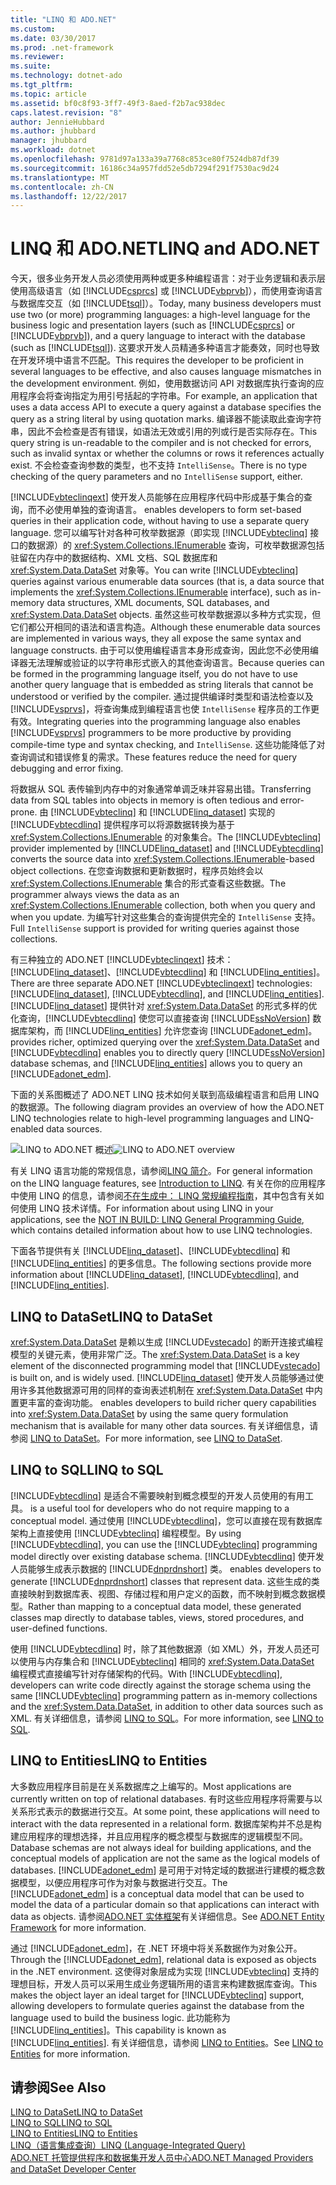 ```yaml
---
title: "LINQ 和 ADO.NET"
ms.custom: 
ms.date: 03/30/2017
ms.prod: .net-framework
ms.reviewer: 
ms.suite: 
ms.technology: dotnet-ado
ms.tgt_pltfrm: 
ms.topic: article
ms.assetid: bf0c8f93-3ff7-49f3-8aed-f2b7ac938dec
caps.latest.revision: "8"
author: JennieHubbard
ms.author: jhubbard
manager: jhubbard
ms.workload: dotnet
ms.openlocfilehash: 9781d97a133a39a7768c853ce80f7524db87df39
ms.sourcegitcommit: 16186c34a957fdd52e5db7294f291f7530ac9d24
ms.translationtype: MT
ms.contentlocale: zh-CN
ms.lasthandoff: 12/22/2017
---
```

# <a name="linq-and-adonet"></a><span data-ttu-id="e751c-102">LINQ 和 ADO.NET</span><span class="sxs-lookup"><span data-stu-id="e751c-102">LINQ and ADO.NET</span></span>
<span data-ttu-id="e751c-103">今天，很多业务开发人员必须使用两种或更多种编程语言：对于业务逻辑和表示层使用高级语言（如 [!INCLUDE[csprcs](../../../../includes/csprcs-md.md)] 或 [!INCLUDE[vbprvb](../../../../includes/vbprvb-md.md)]），而使用查询语言与数据库交互（如 [!INCLUDE[tsql](../../../../includes/tsql-md.md)]）。</span><span class="sxs-lookup"><span data-stu-id="e751c-103">Today, many business developers must use two (or more) programming languages: a high-level language for the business logic and presentation layers (such as [!INCLUDE[csprcs](../../../../includes/csprcs-md.md)] or [!INCLUDE[vbprvb](../../../../includes/vbprvb-md.md)]), and a query language to interact with the database (such as [!INCLUDE[tsql](../../../../includes/tsql-md.md)]).</span></span> <span data-ttu-id="e751c-104">这要求开发人员精通多种语言才能奏效，同时也导致在开发环境中语言不匹配。</span><span class="sxs-lookup"><span data-stu-id="e751c-104">This requires the developer to be proficient in several languages to be effective, and also causes language mismatches in the development environment.</span></span> <span data-ttu-id="e751c-105">例如，使用数据访问 API 对数据库执行查询的应用程序会将查询指定为用引号括起的字符串。</span><span class="sxs-lookup"><span data-stu-id="e751c-105">For example, an application that uses a data access API to execute a query against a database specifies the query as a string literal by using quotation marks.</span></span> <span data-ttu-id="e751c-106">编译器不能读取此查询字符串，因此不会检查是否有错误，如语法无效或引用的列或行是否实际存在。</span><span class="sxs-lookup"><span data-stu-id="e751c-106">This query string is un-readable to the compiler and is not checked for errors, such as invalid syntax or whether the columns or rows it references actually exist.</span></span> <span data-ttu-id="e751c-107">不会检查查询参数的类型，也不支持 `IntelliSense`。</span><span class="sxs-lookup"><span data-stu-id="e751c-107">There is no type checking of the query parameters and no `IntelliSense` support, either.</span></span>  
  
 [!INCLUDE[vbteclinqext](../../../../includes/vbteclinqext-md.md)]<span data-ttu-id="e751c-108"> 使开发人员能够在应用程序代码中形成基于集合的查询，而不必使用单独的查询语言。</span><span class="sxs-lookup"><span data-stu-id="e751c-108"> enables developers to form set-based queries in their application code, without having to use a separate query language.</span></span> <span data-ttu-id="e751c-109">您可以编写针对各种可枚举数据源（即实现 [!INCLUDE[vbteclinq](../../../../includes/vbteclinq-md.md)] 接口的数据源）的 <xref:System.Collections.IEnumerable> 查询，可枚举数据源包括驻留在内存中的数据结构、XML 文档、SQL 数据库和 <xref:System.Data.DataSet> 对象等。</span><span class="sxs-lookup"><span data-stu-id="e751c-109">You can write [!INCLUDE[vbteclinq](../../../../includes/vbteclinq-md.md)] queries against various enumerable data sources (that is, a data source that implements the <xref:System.Collections.IEnumerable> interface), such as in-memory data structures, XML documents, SQL databases, and <xref:System.Data.DataSet> objects.</span></span> <span data-ttu-id="e751c-110">虽然这些可枚举数据源以多种方式实现，但它们都公开相同的语法和语言构造。</span><span class="sxs-lookup"><span data-stu-id="e751c-110">Although these enumerable data sources are implemented in various ways, they all expose the same syntax and language constructs.</span></span> <span data-ttu-id="e751c-111">由于可以使用编程语言本身形成查询，因此您不必使用编译器无法理解或验证的以字符串形式嵌入的其他查询语言。</span><span class="sxs-lookup"><span data-stu-id="e751c-111">Because queries can be formed in the programming language itself, you do not have to use another query language that is embedded as string literals that cannot be understood or verified by the compiler.</span></span> <span data-ttu-id="e751c-112">通过提供编译时类型和语法检查以及 [!INCLUDE[vsprvs](../../../../includes/vsprvs-md.md)]，将查询集成到编程语言也使 `IntelliSense` 程序员的工作更有效。</span><span class="sxs-lookup"><span data-stu-id="e751c-112">Integrating queries into the programming language also enables [!INCLUDE[vsprvs](../../../../includes/vsprvs-md.md)] programmers to be more productive by providing compile-time type and syntax checking, and `IntelliSense`.</span></span> <span data-ttu-id="e751c-113">这些功能降低了对查询调试和错误修复的需求。</span><span class="sxs-lookup"><span data-stu-id="e751c-113">These features reduce the need for query debugging and error fixing.</span></span>  
  
 <span data-ttu-id="e751c-114">将数据从 SQL 表传输到内存中的对象通常单调乏味并容易出错。</span><span class="sxs-lookup"><span data-stu-id="e751c-114">Transferring data from SQL tables into objects in memory is often tedious and error-prone.</span></span> <span data-ttu-id="e751c-115">由 [!INCLUDE[vbteclinq](../../../../includes/vbteclinq-md.md)] 和 [!INCLUDE[linq_dataset](../../../../includes/linq-dataset-md.md)] 实现的 [!INCLUDE[vbtecdlinq](../../../../includes/vbtecdlinq-md.md)] 提供程序可以将源数据转换为基于 <xref:System.Collections.IEnumerable> 的对象集合。</span><span class="sxs-lookup"><span data-stu-id="e751c-115">The [!INCLUDE[vbteclinq](../../../../includes/vbteclinq-md.md)] provider implemented by [!INCLUDE[linq_dataset](../../../../includes/linq-dataset-md.md)] and [!INCLUDE[vbtecdlinq](../../../../includes/vbtecdlinq-md.md)] converts the source data into <xref:System.Collections.IEnumerable>-based object collections.</span></span> <span data-ttu-id="e751c-116">在您查询数据和更新数据时，程序员始终会以 <xref:System.Collections.IEnumerable> 集合的形式查看这些数据。</span><span class="sxs-lookup"><span data-stu-id="e751c-116">The programmer always views the data as an <xref:System.Collections.IEnumerable> collection, both when you query and when you update.</span></span> <span data-ttu-id="e751c-117">为编写针对这些集合的查询提供完全的 `IntelliSense` 支持。</span><span class="sxs-lookup"><span data-stu-id="e751c-117">Full `IntelliSense` support is provided for writing queries against those collections.</span></span>  
  
 <span data-ttu-id="e751c-118">有三种独立的 ADO.NET [!INCLUDE[vbteclinqext](../../../../includes/vbteclinqext-md.md)] 技术：[!INCLUDE[linq_dataset](../../../../includes/linq-dataset-md.md)]、[!INCLUDE[vbtecdlinq](../../../../includes/vbtecdlinq-md.md)] 和 [!INCLUDE[linq_entities](../../../../includes/linq-entities-md.md)]。</span><span class="sxs-lookup"><span data-stu-id="e751c-118">There are three separate ADO.NET [!INCLUDE[vbteclinqext](../../../../includes/vbteclinqext-md.md)] technologies: [!INCLUDE[linq_dataset](../../../../includes/linq-dataset-md.md)], [!INCLUDE[vbtecdlinq](../../../../includes/vbtecdlinq-md.md)], and [!INCLUDE[linq_entities](../../../../includes/linq-entities-md.md)].</span></span> [!INCLUDE[linq_dataset](../../../../includes/linq-dataset-md.md)]<span data-ttu-id="e751c-119"> 提供针对 <xref:System.Data.DataSet> 的形式多样的优化查询，[!INCLUDE[vbtecdlinq](../../../../includes/vbtecdlinq-md.md)] 使您可以直接查询 [!INCLUDE[ssNoVersion](../../../../includes/ssnoversion-md.md)] 数据库架构，而 [!INCLUDE[linq_entities](../../../../includes/linq-entities-md.md)] 允许您查询 [!INCLUDE[adonet_edm](../../../../includes/adonet-edm-md.md)]。</span><span class="sxs-lookup"><span data-stu-id="e751c-119"> provides richer, optimized querying over the <xref:System.Data.DataSet> and [!INCLUDE[vbtecdlinq](../../../../includes/vbtecdlinq-md.md)] enables you to directly query [!INCLUDE[ssNoVersion](../../../../includes/ssnoversion-md.md)] database schemas, and [!INCLUDE[linq_entities](../../../../includes/linq-entities-md.md)] allows you to query an [!INCLUDE[adonet_edm](../../../../includes/adonet-edm-md.md)].</span></span>  
  
 <span data-ttu-id="e751c-120">下面的关系图概述了 ADO.NET LINQ 技术如何关联到高级编程语言和启用 LINQ 的数据源。</span><span class="sxs-lookup"><span data-stu-id="e751c-120">The following diagram provides an overview of how the ADO.NET LINQ technologies relate to high-level programming languages and LINQ-enabled data sources.</span></span>  
  
 <span data-ttu-id="e751c-121">![LINQ to ADO.NET 概述](../../../../docs/framework/data/adonet/media/dpue-linqtoadonetoverview-bpuedev11.gif "DPUE_LinqToAdoNetOverview_bpuedev11")</span><span class="sxs-lookup"><span data-stu-id="e751c-121">![LINQ to ADO.NET overview](../../../../docs/framework/data/adonet/media/dpue-linqtoadonetoverview-bpuedev11.gif "DPUE_LinqToAdoNetOverview_bpuedev11")</span></span>  
  
 <span data-ttu-id="e751c-122">有关 LINQ 语言功能的常规信息，请参阅[LINQ 简介](http://msdn.microsoft.com/library/24dddf19-12a0-4707-a4bc-eba4fa7f219e)。</span><span class="sxs-lookup"><span data-stu-id="e751c-122">For general information on the LINQ language features, see [Introduction to LINQ](http://msdn.microsoft.com/library/24dddf19-12a0-4707-a4bc-eba4fa7f219e).</span></span> <span data-ttu-id="e751c-123">有关在你的应用程序中使用 LINQ 的信息，请参阅[不在生成中： LINQ 常规编程指南](http://msdn.microsoft.com/en-us/609c7a6b-cbdd-429d-99f3-78d13d3bc049)，其中包含有关如何使用 LINQ 技术详情。</span><span class="sxs-lookup"><span data-stu-id="e751c-123">For information about using LINQ in your applications, see the [NOT IN BUILD: LINQ General Programming Guide](http://msdn.microsoft.com/en-us/609c7a6b-cbdd-429d-99f3-78d13d3bc049), which contains detailed information about how to use LINQ technologies.</span></span>  
  
 <span data-ttu-id="e751c-124">下面各节提供有关 [!INCLUDE[linq_dataset](../../../../includes/linq-dataset-md.md)]、[!INCLUDE[vbtecdlinq](../../../../includes/vbtecdlinq-md.md)] 和 [!INCLUDE[linq_entities](../../../../includes/linq-entities-md.md)] 的更多信息。</span><span class="sxs-lookup"><span data-stu-id="e751c-124">The following sections provide more information about [!INCLUDE[linq_dataset](../../../../includes/linq-dataset-md.md)], [!INCLUDE[vbtecdlinq](../../../../includes/vbtecdlinq-md.md)], and [!INCLUDE[linq_entities](../../../../includes/linq-entities-md.md)].</span></span>  
  
## <a name="linq-to-dataset"></a><span data-ttu-id="e751c-125">LINQ to DataSet</span><span class="sxs-lookup"><span data-stu-id="e751c-125">LINQ to DataSet</span></span>  
 <span data-ttu-id="e751c-126"><xref:System.Data.DataSet> 是赖以生成 [!INCLUDE[vstecado](../../../../includes/vstecado-md.md)] 的断开连接式编程模型的关键元素，使用非常广泛。</span><span class="sxs-lookup"><span data-stu-id="e751c-126">The <xref:System.Data.DataSet> is a key element of the disconnected programming model that [!INCLUDE[vstecado](../../../../includes/vstecado-md.md)] is built on, and is widely used.</span></span> [!INCLUDE[linq_dataset](../../../../includes/linq-dataset-md.md)]<span data-ttu-id="e751c-127"> 使开发人员能够通过使用许多其他数据源可用的同样的查询表述机制在 <xref:System.Data.DataSet> 中内置更丰富的查询功能。</span><span class="sxs-lookup"><span data-stu-id="e751c-127"> enables developers to build richer query capabilities into <xref:System.Data.DataSet> by using the same query formulation mechanism that is available for many other data sources.</span></span> <span data-ttu-id="e751c-128">有关详细信息，请参阅 [LINQ to DataSet](../../../../docs/framework/data/adonet/linq-to-dataset.md)。</span><span class="sxs-lookup"><span data-stu-id="e751c-128">For more information, see [LINQ to DataSet](../../../../docs/framework/data/adonet/linq-to-dataset.md).</span></span>  
  
## <a name="linq-to-sql"></a><span data-ttu-id="e751c-129">LINQ to SQL</span><span class="sxs-lookup"><span data-stu-id="e751c-129">LINQ to SQL</span></span>  
 [!INCLUDE[vbtecdlinq](../../../../includes/vbtecdlinq-md.md)]<span data-ttu-id="e751c-130"> 是适合不需要映射到概念模型的开发人员使用的有用工具。</span><span class="sxs-lookup"><span data-stu-id="e751c-130"> is a useful tool for developers who do not require mapping to a conceptual model.</span></span> <span data-ttu-id="e751c-131">通过使用 [!INCLUDE[vbtecdlinq](../../../../includes/vbtecdlinq-md.md)]，您可以直接在现有数据库架构上直接使用 [!INCLUDE[vbteclinq](../../../../includes/vbteclinq-md.md)] 编程模型。</span><span class="sxs-lookup"><span data-stu-id="e751c-131">By using [!INCLUDE[vbtecdlinq](../../../../includes/vbtecdlinq-md.md)], you can use the [!INCLUDE[vbteclinq](../../../../includes/vbteclinq-md.md)] programming model directly over existing database schema.</span></span> [!INCLUDE[vbtecdlinq](../../../../includes/vbtecdlinq-md.md)]<span data-ttu-id="e751c-132"> 使开发人员能够生成表示数据的 [!INCLUDE[dnprdnshort](../../../../includes/dnprdnshort-md.md)] 类。</span><span class="sxs-lookup"><span data-stu-id="e751c-132"> enables developers to generate [!INCLUDE[dnprdnshort](../../../../includes/dnprdnshort-md.md)] classes that represent data.</span></span> <span data-ttu-id="e751c-133">这些生成的类直接映射到数据库表、视图、存储过程和用户定义的函数，而不映射到概念数据模型。</span><span class="sxs-lookup"><span data-stu-id="e751c-133">Rather than mapping to a conceptual data model, these generated classes map directly to database tables, views, stored procedures, and user-defined functions.</span></span>  
  
 <span data-ttu-id="e751c-134">使用 [!INCLUDE[vbtecdlinq](../../../../includes/vbtecdlinq-md.md)] 时，除了其他数据源（如 XML）外，开发人员还可以使用与内存集合和 [!INCLUDE[vbteclinq](../../../../includes/vbteclinq-md.md)] 相同的 <xref:System.Data.DataSet> 编程模式直接编写针对存储架构的代码。</span><span class="sxs-lookup"><span data-stu-id="e751c-134">With [!INCLUDE[vbtecdlinq](../../../../includes/vbtecdlinq-md.md)], developers can write code directly against the storage schema using the same [!INCLUDE[vbteclinq](../../../../includes/vbteclinq-md.md)] programming pattern as in-memory collections and the <xref:System.Data.DataSet>, in addition to other data sources such as XML.</span></span> <span data-ttu-id="e751c-135">有关详细信息，请参阅 [LINQ to SQL](../../../../docs/framework/data/adonet/sql/linq/index.md)。</span><span class="sxs-lookup"><span data-stu-id="e751c-135">For more information, see [LINQ to SQL](../../../../docs/framework/data/adonet/sql/linq/index.md).</span></span>  
  
## <a name="linq-to-entities"></a><span data-ttu-id="e751c-136">LINQ to Entities</span><span class="sxs-lookup"><span data-stu-id="e751c-136">LINQ to Entities</span></span>  
 <span data-ttu-id="e751c-137">大多数应用程序目前是在关系数据库之上编写的。</span><span class="sxs-lookup"><span data-stu-id="e751c-137">Most applications are currently written on top of relational databases.</span></span> <span data-ttu-id="e751c-138">有时这些应用程序将需要与以关系形式表示的数据进行交互。</span><span class="sxs-lookup"><span data-stu-id="e751c-138">At some point, these applications will need to interact with the data represented in a relational form.</span></span> <span data-ttu-id="e751c-139">数据库架构并不总是构建应用程序的理想选择，并且应用程序的概念模型与数据库的逻辑模型不同。</span><span class="sxs-lookup"><span data-stu-id="e751c-139">Database schemas are not always ideal for building applications, and the conceptual models of application are not the same as the logical models of databases.</span></span> <span data-ttu-id="e751c-140">[!INCLUDE[adonet_edm](../../../../includes/adonet-edm-md.md)] 是可用于对特定域的数据进行建模的概念数据模型，以便应用程序可作为对象与数据进行交互。</span><span class="sxs-lookup"><span data-stu-id="e751c-140">The [!INCLUDE[adonet_edm](../../../../includes/adonet-edm-md.md)] is a conceptual data model that can be used to model the data of a particular domain so that applications can interact with data as objects.</span></span> <span data-ttu-id="e751c-141">请参阅[ADO.NET 实体框架](../../../../docs/framework/data/adonet/ef/index.md)有关详细信息。</span><span class="sxs-lookup"><span data-stu-id="e751c-141">See [ADO.NET Entity Framework](../../../../docs/framework/data/adonet/ef/index.md) for more information.</span></span>  
  
 <span data-ttu-id="e751c-142">通过 [!INCLUDE[adonet_edm](../../../../includes/adonet-edm-md.md)]，在 .NET 环境中将关系数据作为对象公开。</span><span class="sxs-lookup"><span data-stu-id="e751c-142">Through the [!INCLUDE[adonet_edm](../../../../includes/adonet-edm-md.md)], relational data is exposed as objects in the .NET environment.</span></span> <span data-ttu-id="e751c-143">这使得对象层成为实现 [!INCLUDE[vbteclinq](../../../../includes/vbteclinq-md.md)] 支持的理想目标，开发人员可以采用生成业务逻辑所用的语言来构建数据库查询。</span><span class="sxs-lookup"><span data-stu-id="e751c-143">This makes the object layer an ideal target for [!INCLUDE[vbteclinq](../../../../includes/vbteclinq-md.md)] support, allowing developers to formulate queries against the database from the language used to build the business logic.</span></span> <span data-ttu-id="e751c-144">此功能称为 [!INCLUDE[linq_entities](../../../../includes/linq-entities-md.md)]。</span><span class="sxs-lookup"><span data-stu-id="e751c-144">This capability is known as [!INCLUDE[linq_entities](../../../../includes/linq-entities-md.md)].</span></span> <span data-ttu-id="e751c-145">有关详细信息，请参阅 [LINQ to Entities](../../../../docs/framework/data/adonet/ef/language-reference/linq-to-entities.md)。</span><span class="sxs-lookup"><span data-stu-id="e751c-145">See [LINQ to Entities](../../../../docs/framework/data/adonet/ef/language-reference/linq-to-entities.md) for more information.</span></span>  
  
## <a name="see-also"></a><span data-ttu-id="e751c-146">请参阅</span><span class="sxs-lookup"><span data-stu-id="e751c-146">See Also</span></span>  
 [<span data-ttu-id="e751c-147">LINQ to DataSet</span><span class="sxs-lookup"><span data-stu-id="e751c-147">LINQ to DataSet</span></span>](../../../../docs/framework/data/adonet/linq-to-dataset.md)  
 [<span data-ttu-id="e751c-148">LINQ to SQL</span><span class="sxs-lookup"><span data-stu-id="e751c-148">LINQ to SQL</span></span>](../../../../docs/framework/data/adonet/sql/linq/index.md)  
 [<span data-ttu-id="e751c-149">LINQ to Entities</span><span class="sxs-lookup"><span data-stu-id="e751c-149">LINQ to Entities</span></span>](../../../../docs/framework/data/adonet/ef/language-reference/linq-to-entities.md)  
 [<span data-ttu-id="e751c-150">LINQ（语言集成查询）</span><span class="sxs-lookup"><span data-stu-id="e751c-150">LINQ (Language-Integrated Query)</span></span>](http://msdn.microsoft.com/library/a73c4aec-5d15-4e98-b962-1274021ea93d)  
 [<span data-ttu-id="e751c-151">ADO.NET 托管提供程序和数据集开发人员中心</span><span class="sxs-lookup"><span data-stu-id="e751c-151">ADO.NET Managed Providers and DataSet Developer Center</span></span>](http://go.microsoft.com/fwlink/?LinkId=217917)
